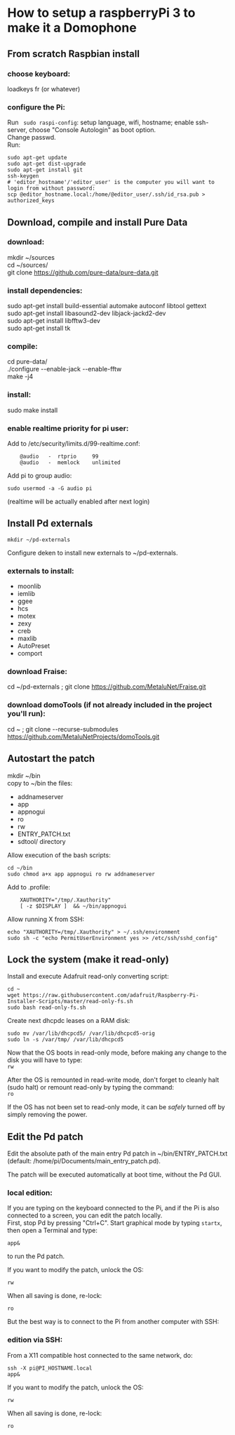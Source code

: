 # How to setup a raspberryPi 3 to make it a Domophone

## From scratch Raspbian install
### choose keyboard:
loadkeys fr (or whatever)  
### configure the Pi:
Run ``` sudo raspi-config```: setup language, wifi, hostname; enable ssh-server, choose "Console Autologin" as boot option.   
Change passwd.  
Run:
```
sudo apt-get update  
sudo apt-get dist-upgrade  
sudo apt-get install git  
ssh-keygen  
# 'editor_hostname'/'editor_user' is the computer you will want to login from without password: 
scp @editor_hostname.local:/home/@editor_user/.ssh/id_rsa.pub > authorized_keys  
```

## Download, compile and install Pure Data
### download:
mkdir ~/sources  
cd ~/sources/  
git clone https://github.com/pure-data/pure-data.git  
### install dependencies:
sudo apt-get install build-essential automake autoconf libtool gettext  
sudo apt-get install libasound2-dev libjack-jackd2-dev  
sudo apt-get install libfftw3-dev  
sudo apt-get install tk  
### compile:
cd pure-data/  
./configure --enable-jack --enable-fftw  
make -j4  
### install:
sudo make install  
### enable realtime priority for pi user:
Add to /etc/security/limits.d/99-realtime.conf:  
```
    @audio   -  rtprio     99  
	@audio   -  memlock    unlimited  
```
Add pi to group audio:  
```
sudo usermod -a -G audio pi  
```

(realtime will be actually enabled after next login)

## Install Pd externals

```
mkdir ~/pd-externals
```

Configure deken to install new externals to ~/pd-externals.

### externals to install:
- moonlib
- iemlib
- ggee
- hcs
- motex
- zexy
- creb
- maxlib
- AutoPreset
- comport

### download Fraise:
cd ~/pd-externals ; git clone https://github.com/MetaluNet/Fraise.git

### download domoTools (if not already included in the project you'll run):
cd ~ ; git clone --recurse-submodules https://github.com/MetaluNetProjects/domoTools.git

## Autostart the patch

mkdir ~/bin  
copy to ~/bin the files:

- addnameserver
- app
- appnogui
- ro
- rw
- ENTRY_PATCH.txt
- sdtool/ directory

Allow execution of the bash scripts:  
```
cd ~/bin
sudo chmod a+x app appnogui ro rw addnameserver
```

Add to .profile:  
```
	XAUTHORITY="/tmp/.Xauthority"
	[ -z $DISPLAY ]  && ~/bin/appnogui
```

Allow running X from SSH:
```
echo "XAUTHORITY=/tmp/.Xauthority" > ~/.ssh/environment
sudo sh -c "echo PermitUserEnvironment yes >> /etc/ssh/sshd_config"
```

## Lock the system (make it read-only)

Install and execute Adafruit read-only converting script:
```
cd ~
wget https://raw.githubusercontent.com/adafruit/Raspberry-Pi-Installer-Scripts/master/read-only-fs.sh  
sudo bash read-only-fs.sh
```

Create next dhcpdc leases on a RAM disk:  
```
sudo mv /var/lib/dhcpcd5/ /var/lib/dhcpcd5-orig  
sudo ln -s /var/tmp/ /var/lib/dhcpcd5
```

Now that the OS boots in read-only mode, before making any change to the disk you will have to type:  
``` rw ```

After the OS is remounted in read-write mode, don't forget to cleanly halt (sudo halt) or remount read-only by typing the command:  
``` ro ```

If the OS has not been set to read-only mode, it can be *safely* turned off by simply removing the power.

## Edit the Pd patch
Edit the absolute path of the main entry Pd patch in ~/bin/ENTRY_PATCH.txt (default: /home/pi/Documents/main_entry_patch.pd).

The patch will be executed automatically at boot time, without the Pd GUI. 

### local edition:

If you are typing on the keyboard connected to the Pi, and if the Pi is also connected to a screen, you can edit the patch locally.  
First, stop Pd by pressing "Ctrl+C". Start graphical mode by typing ```startx```, then open a Terminal and type:  
```
app&  
```
to run the Pd patch.

If you want to modify the patch, unlock the OS:  
```
rw
```
When all saving is done, re-lock:  
```
ro
```


But the best way is to connect to the Pi from another computer with SSH:

### edition via SSH:
From a X11 compatible host connected to the same network, do:  

```
ssh -X pi@PI_HOSTNAME.local  
app&  
```
If you want to modify the patch, unlock the OS:  
```
rw
```
When all saving is done, re-lock:  
```
ro
```


